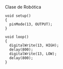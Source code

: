 Clase de Robótica

````
void setup() 
{
  pinMode(13, OUTPUT);
}

void loop() 
{
  digitalWrite(13, HIGH);
  delay(800);
  digitalWrite(13, LOW);
  delay(800);
}
````
